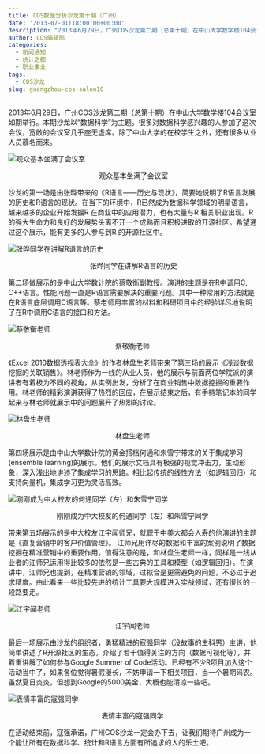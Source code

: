 ```yaml
---
title: COS数据分析沙龙第十期（广州）
date: '2013-07-01T18:00:00+00:00'
description: "2013年6月29日，广州COS沙龙第二期（总第十期）在中山大学数学楼104会议室如期举行。本期沙龙以“数据科学”为主题。很多对数据科学感兴趣的人参加了这次会议，宽敞的会议室几乎座无虚席。除了中山大学的在校学生之外，还有很多从业人员慕名而来。"
author: COS编辑部
categories:
  - 新闻通知
  - 统计之都
  - 职业事业
tags:
  - COS沙龙
slug: guangzhou-cos-salon10
---
```


2013年6月29日，广州COS沙龙第二期（总第十期）在中山大学数学楼104会议室如期举行。本期沙龙以“数据科学”为主题。很多对数据科学感兴趣的人参加了这次会议，宽敞的会议室几乎座无虚席。除了中山大学的在校学生之外，还有很多从业人员慕名而来。

![观众基本坐满了会议室](https://uploads.cosx.org/2013/09/GZ.jpg)

<p align="center">
   观众基本坐满了会议室
</p>

沙龙的第一场是由张晔带来的《R语言——历史与现状》，简要地说明了R语言发展的历史和R语言的现状。在当下的环境中，R已然成为数据科学领域的明星语言，越来越多的企业开始发掘R 在商业中的应用潜力，也有大量与R 相关职业出现。R的强大生命力和良好的发展势头离不开一个成熟而且积极进取的开源社区。希望通过这个展示，能有更多的人参与到R 的开源社区中。

![张晔同学在讲解R语言的历史](https://uploads.cosx.org/2013/09/ZY.jpg)

<p align="center">
   张晔同学在讲解R语言的历史
</p>

第二场做展示的是中山大学数计院的蔡敬衡副教授。演讲的主题是在R中调用C, C++语言。性能问题一直是R语言需要解决的重要问题。其中一种常用的方法就是在R语言底层调用C语言等。蔡老师用丰富的材料和科研项目中的经验详尽地说明了在R中调用C语言的接口和方法。
  
![蔡敬衡老师](https://uploads.cosx.org/2013/09/CJH.jpg)

<p align="center">
  蔡敬衡老师
</p>

《Excel 2010数据透视表大全》的作者林盘生老师带来了第三场的展示《浅谈数据挖掘的关联销售》。林老师作为一线的从业人员，他的展示与前面两位学院派的演讲者有着极为不同的视角，从实例出发，分析了在商业销售中数据挖掘的重要作用。林老师的精彩演讲获得了热烈的回应，在展示结束之后，有手持笔记本的同学起来与林老师就展示中的问题展开了热烈的讨论。

![林盘生老师](https://uploads.cosx.org/2013/09/LPS.jpg)

<p align="center">
  林盘生老师
</p>

第四场展示是由中山大学数计院的黄金搭档何通和朱雪宁带来的关于集成学习(ensemble learning)的展示。他们的展示文档具有极强的视觉冲击力，生动形象，深入浅出地讲述了集成学习的思路。相比起传统的线性方法（如逻辑回归）和支持向量机，集成学习更为灵活高效。
  
![刚刚成为中大校友的何通同学（左）和朱雪宁同学](https://uploads.cosx.org/2013/09/HT.jpg)

<p align="center">
  刚刚成为中大校友的何通同学（左）和朱雪宁同学
</p>

带来第五场展示的是中大校友江宇闻师兄，就职于中美大都会人寿的他演讲的主题是《直复营销中的客户价值管理》。 江师兄用详尽的数据和丰富的案例说明了数据挖掘在精准营销中的重要作用。值得注意的是，和林盘生老师一样，同样是一线从业者的江师兄运用得比较多的依然是一些古典的工具和模型（如逻辑回归）。在演讲中，江师兄也提到，在精准营销的领域，过拟合是更需避免的问题，不必过于追求精度。由此看来一些比较先进的统计工具要大规模进入实战领域，还有很长的一段路要走。
  
![江宇闻老师](https://uploads.cosx.org/2013/09/JYW.jpg)

<p align="center">
  江宇闻老师
</p>

最后一场展示由沙龙的组织者，勇猛精进的寇强同学（没故事的生科男）主讲，他简单讲述了R开源社区的生态，介绍了若干值得关注的方向（数据可视化等），并着重讲解了如何参与Google Summer of Code活动。已经有不少R项目加入这个活动当中了，如果各位觉得暑假漫长，不妨申请一下相关项目，当一个暑期码农。虽然夏日炎炎，但想到Google的5000美金，大概也能清凉一些吧。
  
![表情丰富的寇强同学](https://uploads.cosx.org/2013/09/KQ.jpg)

<p align="center">
  表情丰富的寇强同学
</p>

在活动结束前，寇强承诺，广州COS沙龙一定会办下去，让我们期待广州成为一个能让所有在数据科学、统计和R语言方面有所追求的人的乐土吧。
